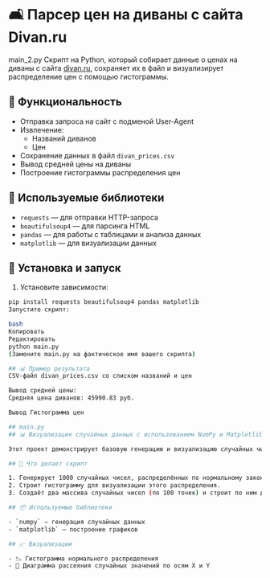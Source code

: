 # 🛋️ Парсер цен на диваны с сайта Divan.ru
main_2.py
Скрипт на Python, который собирает данные о ценах на диваны с сайта [divan.ru](https://www.divan.ru/category/divany), сохраняет их в файл и визуализирует распределение цен с помощью гистограммы.

## 📌 Функциональность

- Отправка запроса на сайт с подменой User-Agent
- Извлечение:
  - Названий диванов
  - Цен
- Сохранение данных в файл `divan_prices.csv`
- Вывод средней цены на диваны
- Построение гистограммы распределения цен

## 🧰 Используемые библиотеки

- `requests` — для отправки HTTP-запроса
- `beautifulsoup4` — для парсинга HTML
- `pandas` — для работы с таблицами и анализа данных
- `matplotlib` — для визуализации данных

## 🚀 Установка и запуск

1. Установите зависимости:

```bash
pip install requests beautifulsoup4 pandas matplotlib
Запустите скрипт:

bash
Копировать
Редактировать
python main.py
(Замените main.py на фактическое имя вашего скрипта)

## 📊 Пример результата
CSV-файл divan_prices.csv со списком названий и цен

Вывод средней цены:
Средняя цена диванов: 45990.83 руб.

Вывод Гистограмма цен

## main.py
## 📊 Визуализация случайных данных с использованием NumPy и Matplotlib

Этот проект демонстрирует базовую генерацию и визуализацию случайных чисел с помощью библиотек `NumPy` и `Matplotlib` в Python.

## 🧠 Что делает скрипт

1. Генерирует 1000 случайных чисел, распределённых по нормальному закону (среднее = 0, стандартное отклонение = 1).
2. Строит гистограмму для визуализации этого распределения.
3. Создаёт два массива случайных чисел (по 100 точек) и строит по ним диаграмму рассеяния (scatter plot).

## 📦 Используемые библиотеки

- `numpy` — генерация случайных данных
- `matplotlib` — построение графиков

## 📈 Визуализации

- 📉 Гистограмма нормального распределения
- 🔵 Диаграмма рассеяния случайных значений по осям X и Y
